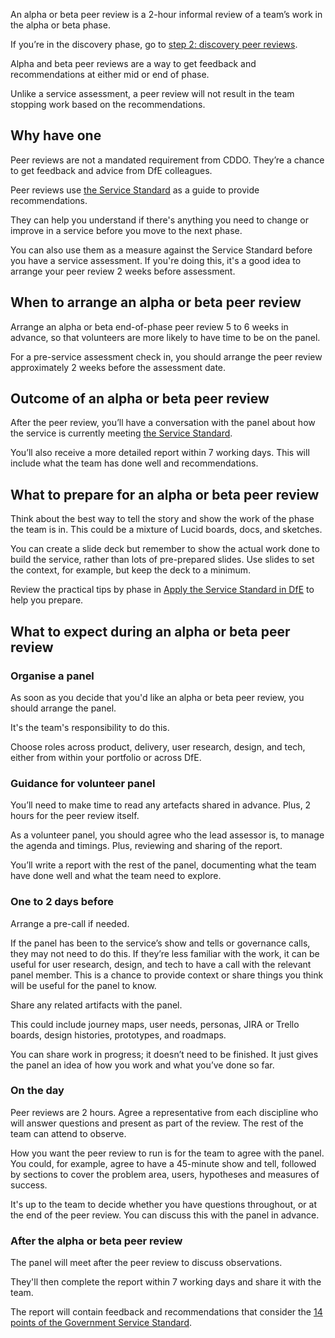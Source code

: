 An alpha or beta peer review is a 2-hour informal review of a team’s work in the alpha or beta phase.

If you’re in the discovery phase, go to [step 2: discovery peer reviews](/service-assurance/discovery-peer-review).

Alpha and beta peer reviews are a way to get feedback and recommendations at either mid or end of phase.

Unlike a service assessment, a peer review will not result in the team stopping work based on the recommendations.

## Why have one

Peer reviews are not a mandated requirement from CDDO. They’re a chance to get feedback and advice from DfE colleagues.

Peer reviews use [the Service Standard](https://apply-the-service-standard.education.gov.uk/service-standard) as a guide to provide recommendations.

They can help you understand if there's anything you need to change or improve in a service before you move to the next phase.

You can also use them as a measure against the Service Standard before you have a service assessment. If you're doing this, it's a good idea to arrange your peer review 2 weeks before assessment.

## When to arrange an alpha or beta peer review

Arrange an alpha or beta end-of-phase peer review 5 to 6 weeks in advance, so that volunteers are more likely to have time to be on the panel.

For a pre-service assessment check in, you should arrange the peer review approximately 2 weeks before the assessment date.

## Outcome of an alpha or beta peer review

After the peer review, you’ll have a conversation with the panel about how the service is currently meeting [the Service Standard](https://apply-the-service-standard.education.gov.uk/service-standard).

You’ll also receive a more detailed report within 7 working days. This will include what the team has done well and recommendations.

## What to prepare for an alpha or beta peer review

Think about the best way to tell the story and show the work of the phase the team is in. This could be a mixture of Lucid boards, docs, and sketches.

You can create a slide deck but remember to show the actual work done to build the service, rather than lots of pre-prepared slides. Use slides to set the context, for example, but keep the deck to a minimum.

Review the practical tips by phase in [Apply the Service Standard in DfE](https://apply-the-service-standard.education.gov.uk/) to help you prepare.

## What to expect during an alpha or beta peer review

### Organise a panel

As soon as you decide that you'd like an alpha or beta peer review, you should arrange the panel.

It's the team's responsibility to do this. 

Choose roles across product, delivery, user research, design, and tech, either from within your portfolio or across DfE.

### Guidance for volunteer panel

You’ll need to make time to read any artefacts shared in advance. Plus, 2 hours for the peer review itself. 

As a volunteer panel, you should agree who the lead assessor is, to manage the agenda and timings. Plus, reviewing and sharing of the report. 

You’ll write a report with the rest of the panel, documenting what the team have done well and what the team need to explore. 

### One to 2 days before

Arrange a pre-call if needed.

If the panel has been to the service’s show and tells or governance calls, they may not need to do this. If they’re less familiar with the work, it can be useful for user research, design, and tech to have a call with the relevant panel member. This is a chance to provide context or share things you think will be useful for the panel to know.

Share any related artifacts with the panel.

This could include journey maps, user needs, personas, JIRA or Trello boards, design histories, prototypes, and roadmaps.

You can share work in progress; it doesn’t need to be finished. It just gives the panel an idea of how you work and what you’ve done so far.

### On the day  

Peer reviews are 2 hours. Agree a representative from each discipline who will answer questions and present as part of the review. The rest of the team can attend to observe.

How you want the peer review to run is for the team to agree with the panel. You could, for example, agree to have a 45-minute show and tell, followed by sections to cover the problem area, users, hypotheses and measures of success. 

It's up to the team to decide whether you have questions throughout, or at the end of the peer review. You can discuss this with the panel in advance.  

 

### After the alpha or beta peer review 

The panel will meet after the peer review to discuss observations.  

They'll then complete the report within 7 working days and share it with the team. 

The report will contain feedback and recommendations that consider the [14 points of the Government Service Standard](https://apply-the-service-standard.education.gov.uk/service-standard). 

 

 